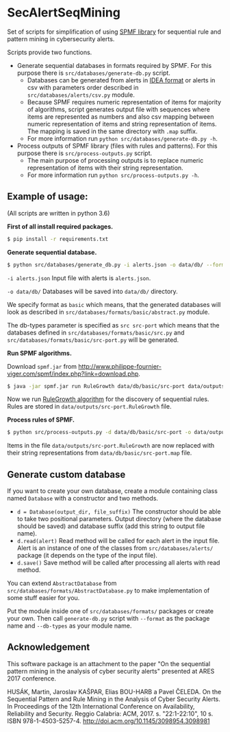# SecAlertSeqMining
Set of scripts for simplification of using [SPMF library](http://www.philippe-fournier-viger.com/spmf/) for sequential rule and pattern mining in cybersecurity alerts.

Scripts provide two functions.
* Generate sequential databases in formats required by SPMF. For this purpose there is `src/databases/generate-db.py` script.
    * Databases can be generated from alerts in [IDEA format](https://idea.cesnet.cz) or alerts in csv with parameters order described in `src/databases/alerts/csv.py` module.
    * Because SPMF requires numeric representation of items for majority of algorithms,
    script generates output file with sequences where items are represented as numbers
    and also csv mapping between numeric representation of items and string representation of items. The mapping is saved in the same directory with `.map` suffix.
    * For more information run `python src/databases/generate-db.py -h`.
* Process outputs of SPMF library (files with rules and patterns). For this purpose there is `src/process-outputs.py` script.
    * The main purpose of processing outputs is to replace numeric representation of items with their string representation.
    * For more information run `python src/process-outputs.py -h`.


## Example of usage:
(All scripts are written in python 3.6)

**First of all install required packages.**
```bash
$ pip install -r requirements.txt
```

**Generate sequential database.**

``` bash
$ python src/databases/generate_db.py -i alerts.json -o data/db/ --format basic --db-types src src-port
```
`-i alerts.json` Input file with alerts is `alerts.json`.

`-o data/db/` Databases will be saved into `data/db/` directory.

We specify format as `basic` which means, that the generated databases will look as described in `src/databases/formats/basic/abstract.py` module.

The db-types parameter is specified as `src src-port` which means that the databases defined in `src/databases/formats/basic/src.py` and `src/databases/formats/basic/src-port.py` will be generated.

**Run SPMF algorithms.**

Download `spmf.jar` from http://www.philippe-fournier-viger.com/spmf/index.php?link=download.php.

```bash
$ java -jar spmf.jar run RuleGrowth data/db/basic/src-port data/outputs/src-port.RuleGrowth 0.001 0.1
```
Now we run [RuleGrowth algorithm](http://www.philippe-fournier-viger.com/spmf/index.php?link=documentation.php#rulegrowth) for the discovery of sequential rules. Rules are stored in `data/outputs/src-port.RuleGrowth` file.


**Process rules of SPMF.**
```bash
$ python src/process-outputs.py -d data/db/basic/src-port -o data/outputs/src-port.RuleGrowth
```
Items in the file `data/outputs/src-port.RuleGrowth` are now replaced with their string representations from `data/db/basic/src-port.map` file.


## Generate custom database

If you want to create your own database, create a module containing class named `Database` with a constructor and two methods.
* `d = Database(output_dir, file_suffix)` The constructor should be able to take two positional parameters. Output directory (where the database should be saved) and database suffix (add this string to output file name).
* `d.read(alert)` Read method will be called for each alert in the input file. Alert is an instance of one of the classes from `src/databases/alerts/` package (it depends on the type of the input file).
* `d.save()` Save method will be called after processing all alerts with read method.

You can extend `AbstractDatabase` from `src/databases/formats/AbstractDatabase.py` to make implementation of some stuff easier for you.

Put the module inside one of `src/databases/formats/` packages or create your own. Then call `generate-db.py` script with `--format` as the package name and `--db-types` as your module name.

## Acknowledgement

This software package is an attachment to the paper "On the sequential pattern mining in the analysis of cyber security alerts" presented at ARES 2017 conference.

HUSÁK, Martin, Jaroslav KAŠPAR, Elias BOU-HARB a Pavel ČELEDA. On the Sequential Pattern and Rule Mining in the Analysis of Cyber Security Alerts. In Proceedings of the 12th International Conference on Availability, Reliability and Security. Reggio Calabria: ACM, 2017. s. "22:1-22:10", 10 s. ISBN 978-1-4503-5257-4. http://doi.acm.org/10.1145/3098954.3098981
